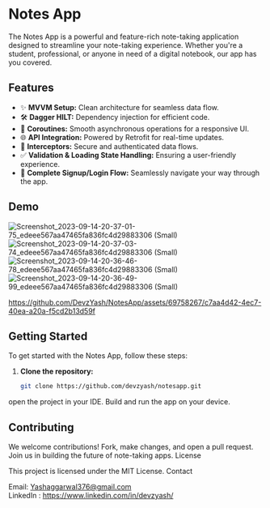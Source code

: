 # Notes App

The Notes App is a powerful and feature-rich note-taking application designed to streamline your note-taking experience. Whether you're a student, professional, or anyone in need of a digital notebook, our app has you covered.

## Features

- ✨ **MVVM Setup:** Clean architecture for seamless data flow.
- 🛠️ **Dagger HILT:** Dependency injection for efficient code.
- 🔄 **Coroutines:** Smooth asynchronous operations for a responsive UI.
- 🌐 **API Integration:** Powered by Retrofit for real-time updates.
- 🔐 **Interceptors:** Secure and authenticated data flows.
- ✅ **Validation & Loading State Handling:** Ensuring a user-friendly experience.
- 📲 **Complete Signup/Login Flow:** Seamlessly navigate your way through the app.

## Demo

![Screenshot_2023-09-14-20-37-01-75_edeee567aa47465fa836fc4d29883306 (Small)](https://github.com/DevzYash/NotesApp/assets/69758267/9478e17e-2a87-4dd7-885a-fac493eac03e)
![Screenshot_2023-09-14-20-37-03-74_edeee567aa47465fa836fc4d29883306 (Small)](https://github.com/DevzYash/NotesApp/assets/69758267/be946aaa-f662-4df3-8bf9-46edac731536)
![Screenshot_2023-09-14-20-36-46-78_edeee567aa47465fa836fc4d29883306 (Small)](https://github.com/DevzYash/NotesApp/assets/69758267/58f50a1f-e38b-45d4-847e-53f60392f570)
![Screenshot_2023-09-14-20-36-49-99_edeee567aa47465fa836fc4d29883306 (Small)](https://github.com/DevzYash/NotesApp/assets/69758267/a5737614-3d97-45ad-8cc8-751de3de5406)

https://github.com/DevzYash/NotesApp/assets/69758267/c7aa4d42-4ec7-40ea-a20a-f5cd2b13d59f

## Getting Started

To get started with the Notes App, follow these steps:

1. **Clone the repository:**

   ```bash
   git clone https://github.com/devzyash/notesapp.git
   
open the project in your IDE.
Build and run the app on your device.

## Contributing

We welcome contributions! Fork, make changes, and open a pull request. Join us in building the future of note-taking apps.
License

This project is licensed under the MIT License.
Contact

  Email: Yashaggarwal376@gmail.com  
  LinkedIn : https://www.linkedin.com/in/devzyash/

